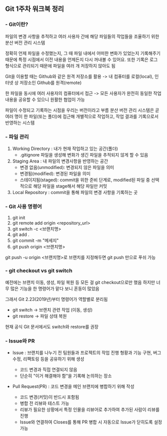 ## **Git 1주차 워크북 정리**

### - Git이란?

파일의 변경 사항을 추적하고 여러 사용자 간에 해당 파일들의 작업들을 조율하기 위한 분산 버전 관리 시스템

정확히 언제 파일을 수정했는지, 그 때 파일 내에서 어떠한 변화가 있었는지 기록해주기 때문에 특정 시점에서 이전 내용을 언제든지 다시 꺼내볼 수 있어요. 또한 기록은 로그 형식으로 관리되기 때문에 파일을 여러 개 저장하지 않아도 됨

Git을 이용할 때는 Github와 같은 원격 저장소를 활용
-> 내 컴퓨터를 로컬(local), 인터넷 상 저장소인 Github를 원격(remote)

한 파일을 동시에 여러 사용자의 컴퓨터에서 접근 -> 모든 사용자가 완전히 동일한 작업 내용을 공유할 수 있으니 원활한 협업이 가능

파일이 수정되고 기록하는 시점을 우리는 버전이라고 부름
분산 버전 관리 시스템은 곧 여러 명이 한 파일(또는 폴더)에 접근해 개별적으로 작업하고, 작업 결과를 기록으로서 반영하는 시스템

### - 파일 관리

1. Working Directory : 내가 현재 작업하고 있는 공간(폴더)
   - .gitignore 파일을 생성해 변화가 생긴 파일을 추적되지 않게 할 수 있음
2. Staging Area : 내 파일의 변경사항을 반영하는 공간
   - 변경 없음(unmodified): 변경되지 않은 파일을 의미
   - 변경됨(modified): 변경된 파일을 의미
   - 스테이지됨(staged): commit을 위한 준비 단계로, modified된 파일 중 선택적으로 해당 파일을 stage해서 해당 파일만 커밋
3. Local Repository : commit을 통해 파일의 변경 사항을 기록하는 곳

### - Git 사용 명령어

1. git init
2. git remote add origin <repository_url>
3. git switch -c <브랜치명>
4. git add .
5. git commit -m "메세지"
6. git push origin <브랜치명>

git push -u origin <브랜치명>로 브랜치를 지정해두면 git push 만으로 푸쉬 가능

### - git checkout vs git switch

예전에는 브랜치 이동, 생성, 파일 복원 등 모든 걸 git checkout으로만 했음
하지만 너무 많은 기능을 한 명령어가 맡다 보니 혼동이 많았음

그래서 Git 2.23(2019년)부터 명령어가 역할별로 분리됨

- git switch → 브랜치 관련 작업 (이동, 생성)
- git restore → 파일 상태 복원

현재 공식 Git 문서에서도 switch와 restore를 권장

### - Issue와 PR

- Issue : 브랜치를 나누기 전 팀원들과 프로젝트의 작업 진행 형황과 기능 구현, 버그 수정, 리팩토링 등을 공유하기 위해 생성

  - 코드 변경과 직접 연결되지 않음
  - 단순히 "이거 해결해야 함"을 기록해 논의하는 장소

- Pull Request(PR) : 코드 변경을 메인 브랜치에 병합하기 위해 작성
  - 코드 변경(커밋)이 반드시 포함됨
  - 병합 전 리뷰와 테스트 가능
  - 리뷰가 필요한 상황에서 특정 인물을 리뷰어로 추가하여 추가된 사람이 리뷰를 진행
  - Issue와 연결하여 Closes를 통해 PR 병합 시 자동으로 Issue가 닫히도록 설정 가능
